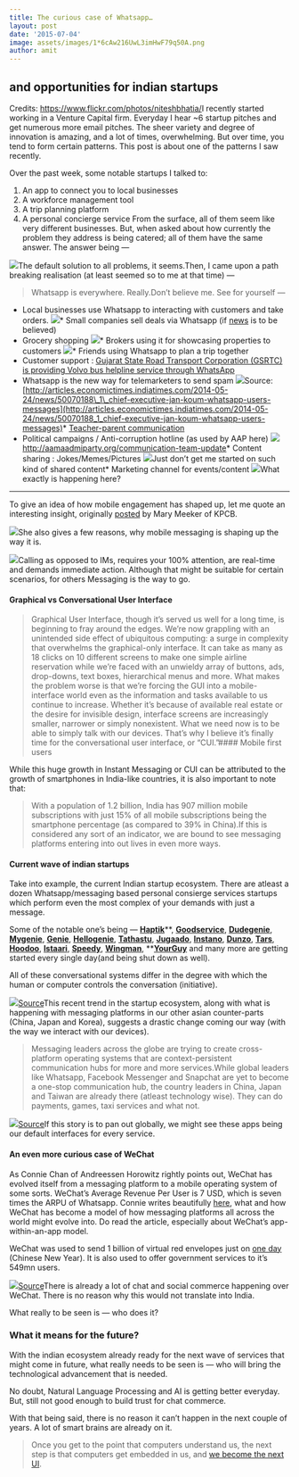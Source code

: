```yaml
---
title: The curious case of Whatsapp…
layout: post
date: '2015-07-04'
image: assets/images/1*6cAw216UwL3imHwF79q50A.png
author: amit
---
```


and opportunities for indian startups
-------------------------------------

Credits: <https://www.flickr.com/photos/niteshbhatia/>I recently started working in a Venture Capital firm. Everyday I hear ~6 startup pitches and get numerous more email pitches. The sheer variety and degree of innovation is amazing, and a lot of times, overwhelming. But over time, you tend to form certain patterns. This post is about one of the patterns I saw recently.

Over the past week, some notable startups I talked to:

1. An app to connect you to local businesses
2. A workforce management tool
3. A trip planning platform
4. A personal concierge service
From the surface, all of them seem like very different businesses. But, when asked about how currently the problem they address is being catered; all of them have the same answer. The answer being —

![](/assets/images/1*6cAw216UwL3imHwF79q50A.png)The default solution to all problems, it seems.Then, I came upon a path breaking realisation (at least seemed so to me at that time) —


> Whatsapp is everywhere.
> Really.Don’t believe me. See for yourself —

* Local businesses use Whatsapp to interacting with customers and take orders.
![](/assets/images/1*yAZKVxi_sZgQwb33xVijEA.png)* Small companies sell deals via Whatsapp (if [news](http://articles.economictimes.indiatimes.com/2014-02-25/news/47670597_1_whatsapp-facebook-page-mark-zuckerberg) is to be believed)
* Grocery shopping
![](/assets/images/1*IXgpSdfHUDI-sSEwLpe7hQ.png)* Brokers using it for showcasing properties to customers
![](/assets/images/1*HLxKIIxT-56hmh03PJDLTQ.jpeg)* Friends using Whatsapp to plan a trip together
* Customer support : [Gujarat State Road Transport Corporation (GSRTC) is providing Volvo bus helpline service through WhatsApp](http://archive.indianexpress.com/news/gsrtc-to-launch-two-new-services/1136537/)
* Whatsapp is the new way for telemarketers to send spam
![](/assets/images/1*qUBa6zexHfMe0tVYZp5eLg.png)Source: [http://articles.economictimes.indiatimes.com/2014-05-24/news/50070188\_1\_chief-executive-jan-koum-whatsapp-users-messages](http://articles.economictimes.indiatimes.com/2014-05-24/news/50070188_1_chief-executive-jan-koum-whatsapp-users-messages)* [Teacher-parent communication](http://www.saudigazette.com.sa/index.cfm?method=home.regcon&contentid=20140216195864)
* Political campaigns / Anti-corruption hotline (as used by AAP here)
![](/assets/images/1*x7BcB2XFQyECq9phPwUqzg.png)<http://aamaadmiparty.org/communication-team-update>* Content sharing : Jokes/Memes/Pictures
![](/assets/images/1*C7XA9-JkQmPHH7cJrJilYg.jpeg)Just don’t get me started on such kind of shared content* Marketing channel for events/content
![](/assets/images/1*pUc1DL8KFeihMMCdepsQtA.png)What exactly is happening here?
-------------------------------

To give an idea of how mobile engagement has shaped up, let me quote an interesting insight, originally [posted](http://www.kpcb.com/file/kpcb-internet-trends-2015) by Mary Meeker of KPCB.

![](/assets/images/1*0nzqKn9UJUzpiKekO0uQCA.png)She also gives a few reasons, why mobile messaging is shaping up the way it is.

![](/assets/images/1*P-7_DF1OqozcDuOZC_GauQ.png)Calling as opposed to IMs, requires your 100% attention, are real-time and demands immediate action. Although that might be suitable for certain scenarios, for others Messaging is the way to go.

#### Graphical vs Conversational User Interface


> Graphical User Interface, though it’s served us well for a long time, is beginning to fray around the edges. We’re now grappling with an unintended side effect of ubiquitous computing: a surge in complexity that overwhelms the graphical-only interface. It can take as many as 18 clicks on 10 different screens to make one simple airline reservation while we’re faced with an unwieldy array of buttons, ads, drop-downs, text boxes, hierarchical menus and more.
> What makes the problem worse is that we’re forcing the GUI into a mobile-interface world even as the information and tasks available to us continue to increase. Whether it’s because of available real estate or the desire for invisible design, interface screens are increasingly smaller, narrower or simply nonexistent.
> What we need now is to be able to simply talk with our devices. That’s why I believe it’s finally time for the conversational user interface, or “CUI.”#### Mobile first users

While this huge growth in Instant Messaging or CUI can be attributed to the growth of smartphones in India-like countries, it is also important to note that:


> With a population of 1.2 billion, India has 907 million mobile subscriptions with just 15% of all mobile subscriptions being the smartphone percentage (as compared to 39% in China).If this is considered any sort of an indicator, we are bound to see messaging platforms entering into out lives in even more ways.

#### Current wave of indian startups

Take into example, the current Indian startup ecosystem. There are atleast a dozen Whatsapp/messaging based personal consierge services startups which perform even the most complex of your demands with just a message.

Some of the notable one’s being — [**Haptik**](http://haptik.co/)**, **[**Goodservice**](http://www.goodservice.in/)**, **[**Dudegenie**](http://dudegenie.com/)**, **[**Mygenie**](http://mygenie.rocks/)**, **[**Genie**](http://getgenieapp.com/)**, **[**Hellogenie**](http://hellogenie.in/)**, **[**Tathastu**](http://tathastunow.com/)**, **[**Jugaado**](http://www.jugaado.in)**, **[**Instano**](http://instanoapp.com/)**, **[**Dunzo**](http://dunzo.in/)**, **[**Tars**](http://hellotars.com/)**, **[**Hoodoo**](http://hoodoo.in/)**, **[**Istaari**](http://istaari.com/)**, **[**Speedy**](http://istaari.com/)**, **[**Wingman**](http://wingman.in/)**, **[**YourGuy**](http://yourguy.in/) and many more are getting started every single day(and being shut down as well).

All of these conversational systems differ in the degree with which the human or computer controls the conversation (initiative).

![](/assets/images/1*BQZzZe7T2_7NOvndMvPsYA.png)[Source](https://www.google.co.in/url?sa=t&rct=j&q=&esrc=s&source=web&cd=2&cad=rja&uact=8&ved=0CCwQFjAB&url=http%3A%2F%2Fcs.nyu.edu%2F~eugenew%2Fpublications%2Fcadui04.ppt&ei=X8GXVZO3NMa9ugSZyovYBA&usg=AFQjCNErqjVoXpssATz1z80J3lGwJpXxcw&bvm=bv.96952980,d.c2E)This recent trend in the startup ecosystem, along with what is happening with messaging platforms in our other asian counter-parts (China, Japan and Korea), suggests a drastic change coming our way (with the way we interact with our devices).


> Messaging leaders across the globe are trying to create cross-platform operating systems that are context-persistent communication hubs for more and more services.While global leaders like Whatsapp, Facebook Messenger and Snapchat are yet to become a one-stop communication hub, the country leaders in China, Japan and Taiwan are already there (atleast technology wise). They can do payments, games, taxi services and what not.

![](/assets/images/1*qgMfCipCD9mlbvpzTO0JBA.png)[Source](http://www.kpcb.com/file/kpcb-internet-trends-2015)If this story is to pan out globally, we might see these apps being our default interfaces for every service.

#### An even more curious case of WeChat

As Connie Chan of Andreessen Horowitz rightly points out, WeChat has evolved itself from a messaging platform to a mobile operating system of some sorts. WeChat’s Average Revenue Per User is 7 USD, which is seven times the ARPU of Whatsapp. Connie writes beautifully [here](http://a16z.com/2015/08/06/wechat-china-mobile-first/?utm_campaign=Mattermark+Daily+Weekend+Edition&utm_source=hs_email&utm_medium=email&utm_content=21338181&_hsenc=p2ANqtz--OooFpgkULnRCKwr2lAwqF0X_eRm9GamDt-wWkokhvu91XyNgw0v37v4HAzX3vlQoiWOeblvllI4w8ronV8A0Wjn5c2g&_hsmi=21338181), what and how WeChat has become a model of how messaging platforms all across the world might evolve into. Do read the article, especially about WeChat’s app-within-an-app model.

WeChat was used to send 1 billion of virtual red envelopes just on [one day](http://www.forbes.com/sites/davidyin/2015/02/19/tencents-wechat-sends-1-billion-virtual-red-envelopes-on-new-years-eve/) (Chinese New Year). It is also used to offer government services to it’s 549mn users.

![](/assets/images/1*nTvqO8FghdsSp1f7dRskbw.png)[Source](http://www.kpcb.com/file/kpcb-internet-trends-2015)There is already a lot of chat and social commerce happening over WeChat. There is no reason why this would not translate into India.

What really to be seen is — who does it?

### What it means for the future?

With the indian ecosystem already ready for the next wave of services that might come in future, what really needs to be seen is — who will bring the technological advancement that is needed.

No doubt, Natural Language Processing and AI is getting better everyday. But, still not good enough to build trust for chat commerce.

With that being said, there is no reason it can’t happen in the next couple of years. A lot of smart brains are already on it.


> Once you get to the point that computers understand us, the next step is that computers get embedded in us, and [we become the next UI](http://www.fastcodesign.com/1671960/why-the-human-body-will-be-the-next-computer-interface).
